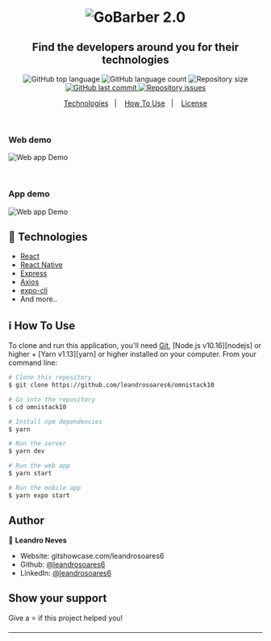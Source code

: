 <h1 align="center">
    <img alt="GoBarber 2.0" src="https://res.cloudinary.com/dqiqmpz8u/image/upload/v1592257091/omnistack10/omnistack10-logo_mghfi1.png" />
    <br>
   
</h1>

<h2 align="center">
  Find the developers around you for their technologies
</h2>
<p align="center">
  <img alt="GitHub top language" src="https://img.shields.io/github/languages/top/leandrosoares6/omnistack10.svg">

  <img alt="GitHub language count" src="https://img.shields.io/github/languages/count/leandrosoares6/omnistack10.svg">

  <img alt="Repository size" src="https://img.shields.io/github/repo-size/leandrosoares6/gostack11-desafio07.svg">
  <a href="https://github.com/leandrosoares6/omnistack10/commits/master">
    <img alt="GitHub last commit" src="https://img.shields.io/github/last-commit/leandrosoares6/omnistack10.svg">
  </a>

  <a href="https://github.com/leandrosoares6/omnistack10/issues">
    <img alt="Repository issues" src="https://img.shields.io/github/issues/leandrosoares6/omnistack10.svg">
  </a>
</p>

<p align="center">
  <a href="#rocket-technologies">Technologies</a>&nbsp;&nbsp;&nbsp;|&nbsp;&nbsp;&nbsp;
  <a href="#information_source-how-to-use">How To Use</a>&nbsp;&nbsp;&nbsp;|&nbsp;&nbsp;&nbsp;
  <a href="#memo-license">License</a>
</p>

<p align="center">
<br/>
<h3>Web demo</h3>
  <img alt="Web app Demo" src="https://res.cloudinary.com/dqiqmpz8u/image/upload/v1592256763/omnistack10/omnistack10_yhckn8.gif">
</p>

<p align="center">
<br/>
<h3>App demo</h3>
  <img alt="Web app Demo" src="https://res.cloudinary.com/dqiqmpz8u/image/upload/v1592258649/omnistack10/omnistack10-mobile_pfwsil.gif">
</p>

## :rocket: Technologies

-   [React](https://reactjs.org/)
-   [React Native](https://reactnative.dev/)
-   [Express](https://expressjs.com/)
-   [Axios](https://github.com/axios/axios)
-   [expo-cli](https://expo.io/tools#cli)
-   And more..

## :information_source: How To Use

To clone and run this application, you'll need [Git](https://git-scm.com), [Node.js v10.16][nodejs] or higher + [Yarn v1.13][yarn] or higher installed on your computer. From your command line:

```bash
# Clone this repository
$ git clone https://github.com/leandrosoares6/omnistack10

# Go into the repository
$ cd omnistack10

# Install npm dependencies
$ yarn

# Run the server
$ yarn dev

# Run the web app
$ yarn start

# Run the mobile app
$ yarn expo start
```

## Author

👤 **Leandro Neves**

-   Website: gitshowcase.com/leandrosoares6
-   Github: [@leandrosoares6](https://github.com/leandrosoares6)
-   LinkedIn: [@leandrosoares6](https://linkedin.com/in/leandrosoares6)

## Show your support

Give a ⭐️ if this project helped you!

* * *
